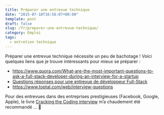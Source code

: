```yaml
---
title: Préparer une entrevue technique
date: "2015-07-18T16:56:07+00:00"
template: post 
draft: false
slug: /fr/preparer-une-entrevue-technique/
category: Emploi
tags:
  - entretien technique
---
```

Préparer une entrevue technique nécessite un peu de bachotage ! Voici quelques liens que je trouve intéressants pour mieux se préparer :

  * <https://www.quora.com/What-are-the-most-important-questions-to-ask-a-full-stack-developer-during-an-interview-for-a-startup>
  * [Questions réponses pour une entrevue de développeur Full-Stack](https://github.com/indy256/Full-stack-Developer-Interview-Questions-and-Answers)
  * <https://www.toptal.com/web/interview-questions>

Pour des entrevues dans des entreprises prestigieuses (Facebook, Google, Apple), le livre [Cracking the Coding interview](https://www.amazon.fr/Cracking-Coding-Interview-6th-Programming/dp/0984782850) m&rsquo;a chaudement été recommandé &#8230; &#x1f440;
